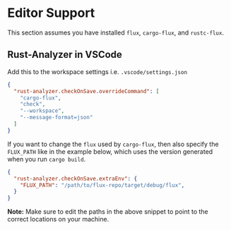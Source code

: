 # Editor Support

This section assumes you have installed `flux`, `cargo-flux`, and `rustc-flux`.

## Rust-Analyzer in VSCode

Add this to the workspace settings i.e. `.vscode/settings.json`

```json
{
  "rust-analyzer.checkOnSave.overrideCommand": [
    "cargo-flux",
    "check",
    "--workspace",
    "--message-format=json"
  ]
}
```

If you want to change the `flux` used by `cargo-flux`, then also specify the
`FLUX_PATH` like in the example below, which uses the version generated when you
run `cargo build`.

``` json
{
  "rust-analyzer.checkOnSave.extraEnv": {
    "FLUX_PATH": "/path/to/flux-repo/target/debug/flux",
  }
}
```

**Note:** Make sure to edit the paths in the above snippet to point to the correct locations on your machine.
